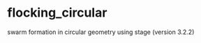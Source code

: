 flocking_circular
=================

swarm formation in circular geometry using stage (version 3.2.2)